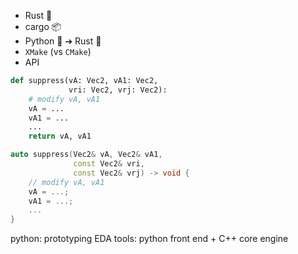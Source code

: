 
- Rust 🦀
- cargo 📦
- Python 🐍 ➔ Rust 🦀
- `XMake` (vs `CMake`)
- API

```python
def suppress(vA: Vec2, vA1: Vec2, 
             vri: Vec2, vrj: Vec2):
    # modify vA, vA1
    vA = ...
    vA1 = ...
    ...
    return vA, vA1
```

```cpp
auto suppress(Vec2& vA, Vec2& vA1, 
              const Vec2& vri, 
              const Vec2& vrj) -> void {
    // modify vA, vA1
    vA = ...;
    vA1 = ...;
    ...
}
```

python: prototyping
EDA tools: python front end + C++ core engine

